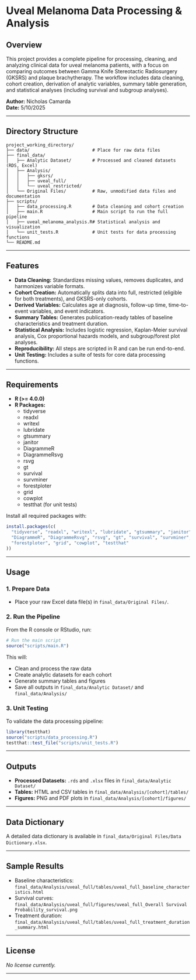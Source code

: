 # Uveal Melanoma Data Processing & Analysis

## Overview

This project provides a complete pipeline for processing, cleaning, and analyzing clinical data for uveal melanoma patients, with a focus on comparing outcomes between Gamma Knife Stereotactic Radiosurgery (GKSRS) and plaque brachytherapy. The workflow includes data cleaning, cohort creation, derivation of analytic variables, summary table generation, and statistical analyses (including survival and subgroup analyses).

**Author:** Nicholas Camarda  
**Date:** 5/10/2025

---

## Directory Structure

```
project_working_directory/
├── data/                        # Place for raw data files
├── final_data/
│   ├── Analytic Dataset/        # Processed and cleaned datasets (RDS, Excel)
│   ├── Analysis/
│   │   ├── gksrs/
│   │   ├── uveal_full/
│   │   └── uveal_restricted/
│   └── Original Files/          # Raw, unmodified data files and documentation
├── scripts/
│   ├── data_processing.R        # Data cleaning and cohort creation
│   ├── main.R                   # Main script to run the full pipeline
│   ├── uveal_melanoma_analysis.R# Statistical analysis and visualization
│   └── unit_tests.R             # Unit tests for data processing functions
└── README.md
```

---

## Features

- **Data Cleaning:** Standardizes missing values, removes duplicates, and harmonizes variable formats.
- **Cohort Creation:** Automatically splits data into full, restricted (eligible for both treatments), and GKSRS-only cohorts.
- **Derived Variables:** Calculates age at diagnosis, follow-up time, time-to-event variables, and event indicators.
- **Summary Tables:** Generates publication-ready tables of baseline characteristics and treatment duration.
- **Statistical Analysis:** Includes logistic regression, Kaplan-Meier survival analysis, Cox proportional hazards models, and subgroup/forest plot analyses.
- **Reproducibility:** All steps are scripted in R and can be run end-to-end.
- **Unit Testing:** Includes a suite of tests for core data processing functions.

---

## Requirements

- **R (>= 4.0.0)**
- **R Packages:**
  - tidyverse
  - readxl
  - writexl
  - lubridate
  - gtsummary
  - janitor
  - DiagrammeR
  - DiagrammeRsvg
  - rsvg
  - gt
  - survival
  - survminer
  - forestploter
  - grid
  - cowplot
  - testthat (for unit tests)

Install all required packages with:

```r
install.packages(c(
  "tidyverse", "readxl", "writexl", "lubridate", "gtsummary", "janitor",
  "DiagrammeR", "DiagrammeRsvg", "rsvg", "gt", "survival", "survminer",
  "forestploter", "grid", "cowplot", "testthat"
))
```

---

## Usage

### 1. Prepare Data

- Place your raw Excel data file(s) in `final_data/Original Files/`.

### 2. Run the Pipeline

From the R console or RStudio, run:

```r
# Run the main script
source("scripts/main.R")
```

This will:
- Clean and process the raw data
- Create analytic datasets for each cohort
- Generate summary tables and figures
- Save all outputs in `final_data/Analytic Dataset/` and `final_data/Analysis/`

### 3. Unit Testing

To validate the data processing pipeline:

```r
library(testthat)
source("scripts/data_processing.R")
testthat::test_file("scripts/unit_tests.R")
```

---

## Outputs

- **Processed Datasets:** `.rds` and `.xlsx` files in `final_data/Analytic Dataset/`
- **Tables:** HTML and CSV tables in `final_data/Analysis/[cohort]/tables/`
- **Figures:** PNG and PDF plots in `final_data/Analysis/[cohort]/figures/`

---

## Data Dictionary

A detailed data dictionary is available in `final_data/Original Files/Data Dictionary.xlsx`.

---

## Sample Results

- Baseline characteristics: `final_data/Analysis/uveal_full/tables/uveal_full_baseline_characteristics.html`
- Survival curves: `final_data/Analysis/uveal_full/figures/uveal_full_Overall Survival Probability_survival.png`
- Treatment duration: `final_data/Analysis/uveal_full/tables/uveal_full_treatment_duration_summary.html`

---

## License

*No license currently.*

---
